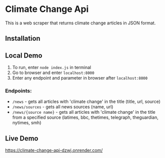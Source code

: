 # Climate Change Api
This is a web scraper that returns climate change articles in JSON format. 
## Installation
## Local Demo
1. To run, enter ```node index.js``` in terminal
2. Go to browser and enter ```localhost:8000```
3. Enter any endpoint and parameter in browser after ```localhost:8000``` 
### Endpoints: 
- ```/news``` - gets all articles with 'climate change' in the title (title, url, source)
- ```/news/sources``` - gets all news sources (name, url) 
- ```/news/{source name}``` - gets all articles with 'climate change' in the title from a specified source (latimes, bbc, thetimes, telegraph, theguardian, nytimes, smh)

## Live Demo
https://climate-change-api-dzwj.onrender.com/
